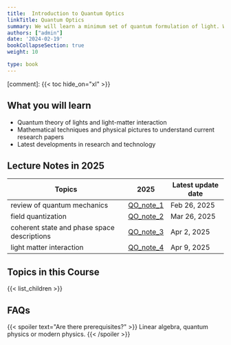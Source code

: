 ```yaml
---
title:  Introduction to Quantum Optics
linkTitle: Quantum Optics
summary: We will learn a minimum set of quantum formulation of light. We will explore the latest research developments.
authors: ["admin"]
date: '2024-02-19'
bookCollapseSection: true
weight: 10

type: book
---
```


[comment]: 
{{< toc hide_on="xl" >}}




## What you will learn

- Quantum theory of lights and light-matter interaction
- Mathematical techniques and physical pictures to understand current research papers 
- Latest developments in research and technology

## Lecture Notes in 2025

| Topics  |      2025                  | Latest update date|        
|----------|----------------------------|------------------------|
| review of quantum mechanics | [QO_note_1](/QO_2025/QO_note_1_review_QM.pdf) |   Feb 26, 2025| 
| field quantization | [QO_note_2](/QO_2025/QO_note_2_field_quantization.pdf) |   Mar 26, 2025| 
| coherent state and phase space descriptions | [QO_note_3](/QO_2025/QO_note_3_coherent_state_and_phase_space_description.pdf) |   Apr 2, 2025| 
| light matter interaction | [QO_note_4](/QO_2025/QO_note_4_light_matter_interaction.pdf) |   Apr 9, 2025|

## Topics in this Course

{{< list_children >}}



## FAQs

{{< spoiler text="Are there prerequisites?" >}}
Linear algebra, quantum physics or modern physics.
{{< /spoiler >}}

